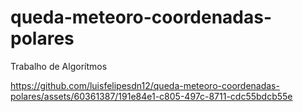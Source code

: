 # queda-meteoro-coordenadas-polares
Trabalho de Algorítmos

https://github.com/luisfelipesdn12/queda-meteoro-coordenadas-polares/assets/60361387/191e84e1-c805-497c-8711-cdc55bdcb55e
